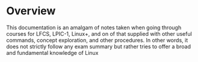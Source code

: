 # Overview
This documentation is an amalgam of notes taken when going through courses for LFCS, LPIC-1, Linux+, and on of that supplied with other useful commands, concept exploration, and other procedures. In other words, it does not strictly follow any exam summary but rather tries to offer a broad and fundamental knowledge of Linux 